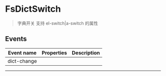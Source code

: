 # FsDictSwitch

> 字典开关
> 支持 el-switch|a-switch 的属性

## Events

| Event name  | Properties | Description |
| ----------- | ---------- | ----------- |
| dict-change |            |

---
